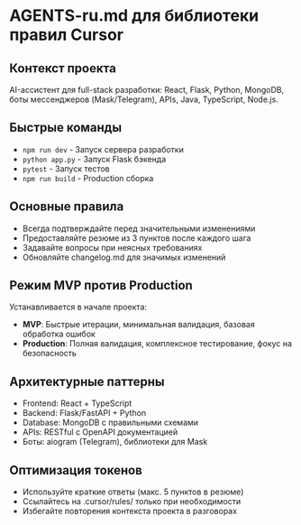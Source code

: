 # AGENTS-ru.md для библиотеки правил Cursor

## Контекст проекта
AI-ассистент для full-stack разработки: React, Flask, Python, MongoDB, боты мессенджеров (Mask/Telegram), APIs, Java, TypeScript, Node.js.

## Быстрые команды
- `npm run dev` - Запуск сервера разработки
- `python app.py` - Запуск Flask бэкенда
- `pytest` - Запуск тестов
- `npm run build` - Production сборка

## Основные правила
- Всегда подтверждайте перед значительными изменениями
- Предоставляйте резюме из 3 пунктов после каждого шага
- Задавайте вопросы при неясных требованиях
- Обновляйте changelog.md для значимых изменений

## Режим MVP против Production
Устанавливается в начале проекта:
- **MVP**: Быстрые итерации, минимальная валидация, базовая обработка ошибок
- **Production**: Полная валидация, комплексное тестирование, фокус на безопасность

## Архитектурные паттерны
- Frontend: React + TypeScript
- Backend: Flask/FastAPI + Python
- Database: MongoDB с правильными схемами
- APIs: RESTful с OpenAPI документацией
- Боты: aiogram (Telegram), библиотеки для Mask

## Оптимизация токенов
- Используйте краткие ответы (макс. 5 пунктов в резюме)
- Ссылайтесь на .cursor/rules/ только при необходимости
- Избегайте повторения контекста проекта в разговорах

